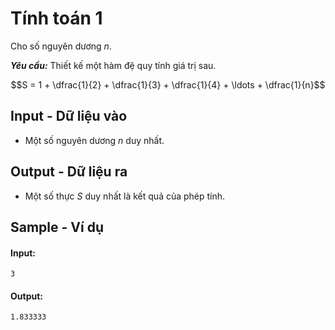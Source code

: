 
# Tính toán 1

Cho số nguyên dương $n$.

***Yêu cầu:*** Thiết kế một hàm đệ quy tính giá trị sau.

$$S = 1 + \dfrac{1}{2} + \dfrac{1}{3} + \dfrac{1}{4} + \ldots + \dfrac{1}{n}$$

## Input - Dữ liệu vào

- Một số nguyên dương $n$ duy nhất.

## Output - Dữ liệu ra

- Một số thực $S$ duy nhất là kết quả của phép tính.

## Sample - Ví dụ

#### Input:

```
3
```

#### Output:

```
1.833333
```
